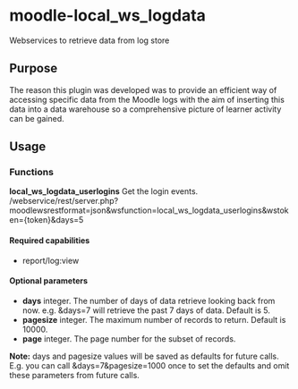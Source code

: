 # moodle-local_ws_logdata
Webservices to retrieve data from log store

## Purpose
The reason this plugin was developed was to provide an efficient way of accessing specific data from the Moodle logs
with the aim of inserting this data into a data warehouse so a comprehensive picture of learner activity can be gained.

## Usage

### Functions
**local_ws_logdata_userlogins** Get the login events.
/webservice/rest/server.php?moodlewsrestformat=json&wsfunction=local_ws_logdata_userlogins&wstoken={token}&days=5

#### Required capabilities
* report/log:view

#### Optional parameters
* **days** integer. The number of days of data retrieve looking back from now. 
e.g. &days=7 will retrieve the past 7 days of data. Default is 5.
* **pagesize** integer. The maximum number of records to return. Default is 10000.
* **page** integer. The page number for the subset of records.

**Note:** days and pagesize values will be saved as defaults for future calls.
E.g. you can call &days=7&pagesize=1000 once to set the defaults and omit these parameters from future calls. 